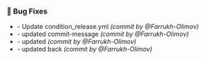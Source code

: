 ### :bug: Bug Fixes
- [](https://github.com/Farrukh-Olimov/Project-Python/commit/7b36ac84d94f0a761812cb809a9c6881a627ce05) - Update condition_release.yml *(commit by @Farrukh-Olimov)*
- [](https://github.com/Farrukh-Olimov/Project-Python/commit/78825a5f46ce7c3ccb723dda5bcba1a7a1f5faa3) - updated commit-message *(commit by @Farrukh-Olimov)*
- [](https://github.com/Farrukh-Olimov/Project-Python/commit/ab3d3e8d8043b1e53b218694caa9e61f3bd4c63d) - updated *(commit by @Farrukh-Olimov)*
- [](https://github.com/Farrukh-Olimov/Project-Python/commit/0acae6fd7754ebc26711a9ff98d3178ca4ddf078) - updated back *(commit by @Farrukh-Olimov)*

